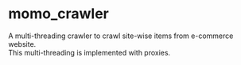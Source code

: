 # momo_crawler
A multi-threading crawler to crawl site-wise items from e-commerce website.  
This multi-threading is implemented with proxies.
